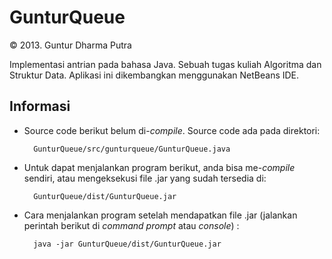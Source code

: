 GunturQueue
===========
© 2013. Guntur Dharma Putra

Implementasi antrian pada bahasa Java. Sebuah tugas kuliah Algoritma dan Struktur Data. Aplikasi ini dikembangkan menggunakan NetBeans IDE.

Informasi
---------
* Source code berikut belum di-*compile*. Source code ada pada direktori:

		GunturQueue/src/gunturqueue/GunturQueue.java

* Untuk dapat menjalankan program berikut, anda bisa me-*compile* sendiri, atau mengeksekusi file .jar yang sudah tersedia di:

		GunturQueue/dist/GunturQueue.jar

* Cara menjalankan program setelah mendapatkan file .jar (jalankan perintah berikut di *command prompt* atau *console*) :
	
		java -jar GunturQueue/dist/GunturQueue.jar
		
